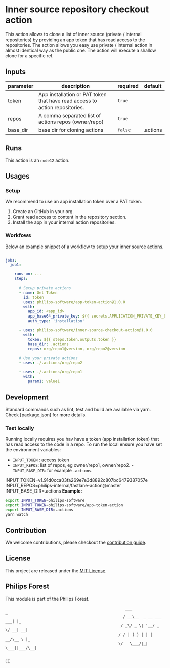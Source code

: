 # Inner source repository checkout action

This action allows to clone a list of inner source (private / internal repositories) by providing an app token that has read access to the repositories. The action allows you easy use private / internal action in almost identical way as the public one. The action will execute a shallow clone for a specific ref.


## Inputs

| parameter | description                                                                 | required | default  |
| --------- | --------------------------------------------------------------------------- | -------- | -------- |
| token     | App installation or PAT token that have read access to action repositories. | `true`   |          |
| repos     | A comma separated list of actions repos (owner/repo)                        | `true`   |          |
| base_dir  | base dir for cloning actions                                                | `false`  | .actions |


## Runs

This action is an `node12` action.


## Usages

### Setup

We recommend to use an app installation token over a PAT token.  

1. Create an GitHub in your org.
2. Grant read access to content in the repository section.
3. Install the app in your internal action repositories.

### Workfows

Below an example snippet of a workflow to setup your inner source actions.

```yaml

jobs:
  job1:

    runs-on: ...
    steps:

      # Setup private actions
      - name: Get Token
        id: token
        uses: philips-software/app-token-action@1.0.0
        with:
          app_id: <app_id>
          app_base64_private_key: ${{ secrets.APPLICATION_PRIVATE_KEY_BASE64 }}
          auth_type: 'installation'

      - uses: philips-software/inner-source-checkout-action@1.0.0
        with:
          token: ${{ steps.token.outputs.token }}
          base_dir: .actions
          repos: org/repo1@version, org/repo2@version

      # Use your private actions  
      - uses: ./.actions/org/repo2

      - uses: ./.actions/org/repo1
        with:
          param1: value1


```

## Development

Standard commands such as lint, test and build are available via yarn. Check [package.json] for more details.

### Test locally

Running locally requires you hav have a token (app installation token) that has read access to the code in a repo. To run the local ensure you have set the environment variables:

- `INPUT_TOKEN` : access token
- `INPUT_REPOS`: list of repos, eg owner/repo1, owner/repo2.
-`INPUT_BASE_DIR`: for example `.actions`.

INPUT_TOKEN=v1.91d0cca03fa269e7e3d8892c807bc6479387057e
INPUT_REPOS=philips-internal/fastlane-action@master
INPUT_BASE_DIR=.actions
**Example:**

```bash
export INPUT_TOKEN=philips-software
export INPUT_TOKEN=philips-software/app-token-action
export INPUT_BASE_DIR=.actions
yarn watch
```

## Contribution

We welcome contributions, please checkout the [contribution guide](CONTRIBUTING.md). 


## License

This project are released under the [MIT License](./LICENSE).

## Philips Forest

This module is part of the Philips Forest.

```
                                                     ___                   _
                                                    / __\__  _ __ ___  ___| |_
                                                   / _\/ _ \| '__/ _ \/ __| __|
                                                  / / | (_) | | |  __/\__ \ |_
                                                  \/   \___/|_|  \___||___/\__|

                                                                            CI
```
